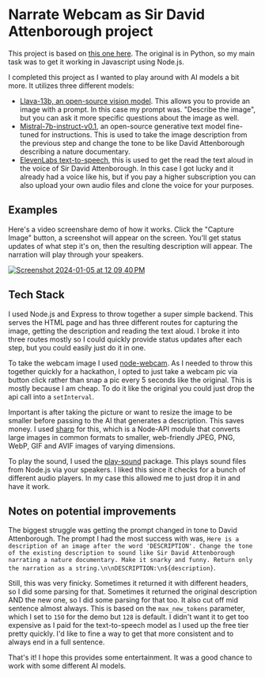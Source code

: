 # Narrate Webcam as Sir David Attenborough project

This project is based on [this one here](https://replicate.com/blog/how-to-create-an-ai-narrator). The original is in Python, so my main task was to get it working in Javascript using Node.js.

I completed this project as I wanted to play around with AI models a bit more. It utilizes three different models:

- [Llava-13b, an open-source vision model](https://replicate.com/yorickvp/llava-13b). This allows you to provide an image with a prompt. In this case my prompt was. "Describe the image", but you can ask it more specific questions about the image as well.
- [Mistral-7b-instruct-v0.1](https://replicate.com/mistralai/mistral-7b-instruct-v0.1), an open-source generative text model fine-tuned for instructions. This is used to take the image description from the previous step and change the tone to be like David Attenborough describing a nature documentary.
- [ElevenLabs text-to-speech](https://elevenlabs.io/), this is used to get the read the text aloud in the voice of Sir David Attenborough. In this case I got lucky and it already had a voice like his, but if you pay a higher subscription you can also upload your own audio files and clone the voice for your purposes.

## Examples

Here's a video screenshare demo of how it works. Click the "Capture Image" button, a screenshot will appear on the screen. You'll get status updates of what step it's on, then the resulting description will appear. The narration will play through your speakers.

[![Screenshot 2024-01-05 at 12 09 40 PM](https://github.com/nabramow/narrator_hackathon/assets/18261566/372d0221-86c6-434f-97a9-b821be7a8663)](https://vimeo.com/manage/videos/900236406)

## Tech Stack

  I used Node.js and Express to throw together a super simple backend. This serves the HTML page and has three different routes for capturing the image, getting the description and reading the text aloud. I broke it into three routes mostly so I could quickly provide status updates after each step, but you could easily just do it in one.

  To take the webcam image I used [node-webcam](https://github.com/chuckfairy/node-webcam). As I needed to throw this together quickly for a hackathon, I opted to just take a webcam pic via button click rather than snap a pic every 5 seconds like the original. This is mostly because I am cheap. To do it like the original you could just drop the api call into a `setInterval`.

  Important is after taking the picture or want to resize the image to be smaller before passing to the AI that generates a description. This saves money. I used [sharp](https://github.com/lovell/sharp) for this, which is a Node-API module that converts large images in common formats to smaller, web-friendly JPEG, PNG, WebP, GIF and AVIF images of varying dimensions.

  To play the sound, I used the [play-sound](https://github.com/shime/play-sound) package. This plays sound files from Node.js via your speakers. I liked this since it checks for a bunch of different audio players. In my case this allowed me to just drop it in and have it work.

## Notes on potential improvements

  The biggest struggle was getting the prompt changed in tone to David Attenborough. The prompt I had the most success with was, `Here is a description of an image after the word 'DESCRIPTION'. Change the tone of the existing description to sound like Sir David Attenborough narrating a nature documentary. Make it snarky and funny. Return only the narration as a string.\n\nDESCRIPTION:\n${description}`.

Still, this was very finicky. Sometimes it returned it with different headers, so I did some parsing for that. Sometimes it returned the original description AND the new one, so I did some parsing for that too. It also cut off mid sentence almost always. This is based on the `max_new_tokens` parameter, which I set to `150` for the demo but `128` is default. I didn't want it to get too expensive as I paid for the text-to-speech model as I used up the free tier pretty quickly. I'd like to fine a way to get that more consistent and to always end in a full sentence.



That's it! I hope this provides some entertainment. It was a good chance to work with some different AI models.
